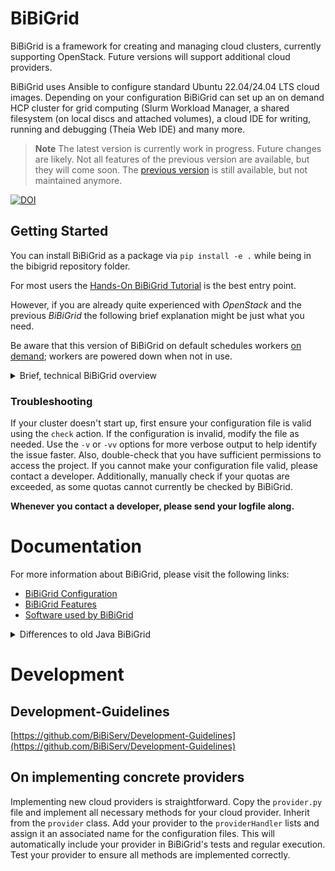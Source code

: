 # BiBiGrid

BiBiGrid is a framework for creating and managing cloud clusters, currently supporting OpenStack. 
Future versions will support additional cloud providers.

BiBiGrid uses Ansible to configure standard Ubuntu 22.04/24.04 LTS cloud images. Depending on your configuration BiBiGrid
can set up an on demand HCP cluster for grid computing (Slurm Workload Manager,
a shared filesystem (on local discs and attached volumes),
a cloud IDE for writing, running and debugging (Theia Web IDE) and many more.

> **Note**
> The latest version is currently work in progress. Future changes are likely.
> Not all features of the previous version are available, but they will come soon.
> The [previous version](https://github.com/BiBiServ/bibigrid/tree/bibigrid-2.3.1) is still available, 
> but not maintained anymore.

[![DOI](https://zenodo.org/badge/62865240.svg)](https://doi.org/10.5281/zenodo.17192506)

## Getting Started

You can install BiBiGrid as a package via `pip install -e .` while being in the bibigrid repository folder.

For most users the [Hands-On BiBiGrid Tutorial](https://github.com/deNBI/bibigrid_clum2022) 
is the best entry point.

However, if you are already quite experienced with *OpenStack* and the previous *BiBiGrid* the following brief explanation
might be just what you need.

Be aware that this version of BiBiGrid on default schedules workers [on demand](documentation/markdown/features/configuration.md#workerinstances); workers are powered down when not in use.

<details>
<summary> Brief, technical BiBiGrid overview </summary>

### How to configure a cluster?

#### Configuration File: bibigrid.yaml

A [template](bibigrid.yaml) file is included in the repository ([bibigrid.yaml](bibigrid.yaml)). 


The cluster configuration file, `bibigrid.yaml`, consists of a list of configurations. 
Each configuration describes provider-specific settings. 
The first configuration in the list also contains keys that apply to the entire cluster (e.g., roles).

The configuration template [bibigrid.yaml](bibigrid.yaml) contains many helpful comments, making completing it easier for you.

[You need more details?](documentation/markdown/features/configuration.md)

#### Cloud Specification Data: clouds.yaml

To access the cloud, authentication information is required.
You can download your `clouds.yaml` from OpenStack.

Place the `clouds.yaml` file in the `~/.config/bibigrid/` directory. BiBiGrid will load this file during execution.

[You need more details?](documentation/markdown/features/cloud_specification_data.md)

### Quick First Time Usage

If you haven't used BiBiGrid1 in the past or are unfamiliar with OpenStack, we heavily recommend following the 
[tutorial](https://github.com/deNBI/bibigrid_clum2022) instead.

#### Preparation

1. Download (or create) your `clouds.yaml` file (and optionally `clouds-public.yaml`) as described [above](#cloud-specification-data-cloudsyaml). 
2. Place the `clouds.yaml` into `~/.config/bibigrid`
3. Fill in the `bibigrid.yaml` configuration file with your specifics. At a minimum you need to specify: a master instance with valid type and image, 
an sshUser (most likely ubuntu) and a subnet. 
You will likely also want to specify at least one worker instance with a valid type, image, and count.
4. If your cloud provider runs post-launch services, you need to set the `waitForServices` 
key appropriately which expects a list of services to wait for.
5. Create a virtual environment from `bibigrid/requirements.txt`. 
See [here](https://www.akamai.com/blog/developers/how-building-virtual-python-environment) for more detailed info. 
6. Take a look at [First execution](#first-execution)

#### First execution

Before proceeding, ensure you have completed the steps described in the [Preparation section](#preparation).

After cloning the repository, navigate to the bibigrid directory. 
Source the virtual environment created during [preparation](#preparation) to execute BiBiGrid.
Refer to BiBiGrid's [Command Line Interface documentation](documentation/markdown/features/CLI.md) if you want to explore additional options.

A first execution run through could be:

1. `./bibigrid.sh create -i [path-to-bibigrid.yaml]`: checks the configuration
2. `./bibigrid.sh create -i [path-to-bibigrid.yaml]'`: creates the cluster (execute only if check was successful)
3. Use **BiBiGrid's create output** to investigate the created cluster further. Especially connecting to the ide might be helpful. 
Otherwise, connect using ssh.
4. While in ssh try `sinfo` to printing node info
5. Run `srun -w $(hostname) hostname` to power up a worker and get its hostname.
6. Run `sinfo` again to see the node powering up. After a while it will be terminated again.
7. Use the terminate command from **BiBiGrid's create output** to shut down the cluster again. 
All floating-ips used will be released.

Great! You've just started and terminated your first cluster using BiBiGrid!

</details>

### Troubleshooting

If your cluster doesn't start up, first ensure your configuration file is valid using the `check` action.
If the configuration is invalid, modify the file as needed.
Use the `-v` or `-vv` options for more verbose output to help identify the issue faster.
Also, double-check that you have sufficient permissions to access the project.
If you cannot make your configuration file valid, please contact a developer.
Additionally, manually check if your quotas are exceeded, as some quotas cannot currently be checked by BiBiGrid.

**Whenever you contact a developer, please send your logfile along.**

# Documentation

For more information about BiBiGrid, please visit the following links:

- [BiBiGrid Configuration](documentation/markdown/features/configuration.md)
- [BiBiGrid Features](documentation/markdown/bibigrid_feature_list.md)
- [Software used by BiBiGrid](documentation/markdown/bibigrid_software_list.md)

<details>
<summary> Differences to old Java BiBiGrid</summary>

- BiBiGrid no longer uses RC- but cloud.yaml-files for cloud-specification data. Environment variables are no longer used (or supported).
See [Cloud Specification Data](documentation/markdown/features/cloud_specification_data.md).
- BiBiGrid has a largely reworked configurations file, because BiBiGrid core supports multiple providers this step was necessary.
See [Configuration](documentation/markdown/features/configuration.md)
- BiBiGrid currently only implements the provider OpenStack.
- BiBiGrid only starts the master and will dynamically start workers using slurm when they are needed. 
Workers are powered down once they are not used for a longer period.
- BiBiGrid lays the foundation for clusters that are spread over multiple providers, but Hybrid Clouds aren't fully implemented yet.
  
</details>

# Development

## Development-Guidelines

[https://github.com/BiBiServ/Development-Guidelines](https://github.com/BiBiServ/Development-Guidelines)

## On implementing concrete providers

Implementing new cloud providers is straightforward. 
Copy the `provider.py` file and implement all necessary methods for your cloud provider.
Inherit from the `provider` class.
Add your provider to the `providerHandler` lists and assign it an associated name for the configuration files.
This will automatically include your provider in BiBiGrid's tests and regular execution.
Test your provider to ensure all methods are implemented correctly.
